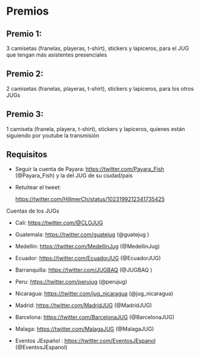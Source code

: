 # Premios

## Premio 1: 
3 camisetas (franelas, playeras, t-shirt), stickers y lapiceros, para el JUG que tengan más asistentes presenciales 
## Premio 2: 
2 camisetas (franelas, playeras, t-shirt), stickers y lapiceros, para los otros JUGs
## Premio 3: 
1 camiseta (franela, playera, t-shirt), stickers y lapiceros, quienes están siguiendo por youtube la transmisión


## Requisitos
  - Seguir la cuenta de Payara: https://twitter.com/Payara_Fish (@Payara_Fish)  y la del JUG de su ciudad/pais
  
  - Retuitear el tweet: 

    https://twitter.com/HillmerCh/status/1023199212341735425 

Cuentas de los JUGs



- Cali: https://twitter.com/@CLOJUG 

- Guatemala: https://twitter.com/guatejug (@guatejug )

- Medellin: https://twitter.com/MedellinJug (@MedellinJug)

- Ecuador: https://twitter.com/EcuadorJUG (@EcuadorJUG)

- Barranquilla: https://twitter.com/JUGBAQ (@JUGBAQ )

- Peru: https://twitter.com/perujug (@perujug)

- Nicaragua: https://twitter.com/jug_nicaragua (@jug_nicaragua) 

- Madrid: https://twitter.com/MadridJUG (@MadridJUG)

- Barcelona: https://twitter.com/BarcelonaJUG (@BarcelonaJUG) 

- Malaga: https://twitter.com/MalagaJUG (@MalagaJUG)

- Eventos JEspañol : https://twitter.com/EventosJEspanol (@EventosJEspanol)
 
